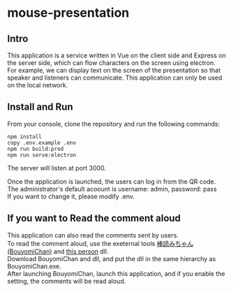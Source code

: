 # mouse-presentation

## Intro

This application is a service written in Vue on the client side and Express on the server side, which can flow characters on the screen using electron.  
For example, we can display text on the screen of the presentation so that speaker and listeners can communicate.
This application can only be used on the local network.

## Install and Run
From your console, clone the repository and run the following commands:

```
npm install
copy .env.example .env
npm run build:prod
npm run serve:electron
```

The server will listen at port 3000.

Once the application is launched, the users can log in from the QR code.
The administrator's default acoount is username: admin, password: pass  
If you want to change it, please modify .env.

## If you want to Read the comment aloud
This application can also read the comments sent by users.  
To read the comment aloud, use the exeternal tools [棒読みちゃん(BouyomiChan)](https://chi.usamimi.info/Program/Application/BouyomiChan/) and [this person](https://github.com/chocoa/BouyomiChan-WebSocket-Plugin/blob/master/Plugin_WebSocket.dll) dll.  
Download BouyomiChan and dll, and put the dll in the same hierarchy as BouyomiChan.exe.  
After launching BouyomiChan, launch this application, and if you enable the setting, the comments will be read aloud.